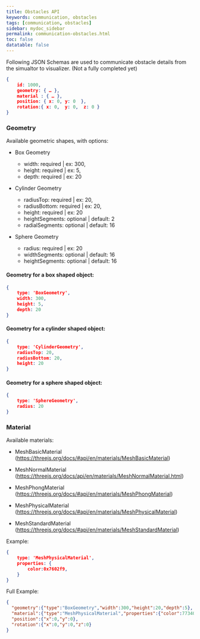 ```yaml
---
title: Obstacles API
keywords: communication, obstacles
tags: [communication, obstacles]
sidebar: mydoc_sidebar
permalink: communication-obstacles.html
toc: false
datatable: false
---
```



Following JSON Schemas are used to communicate obstacle details from the simualtor to visualizer.
(Not a fully completed yet)

```json
{
    id: 1000,
    geometry: { … },
    material : { … },
    position: { x: 0, y: 0  },
    rotation:{ x: 0,  y: 0,  z: 0 }
}
```
### Geometry

Available geometric shapes, with options:
- Box Geometry
    - width: required | ex: 300,
    - height: required | ex: 5,
    - depth: required | ex: 20

- Cylinder Geometry
    - radiusTop: required | ex: 20,
    - radiusBottom: required | ex: 20,
    - height: required | ex: 20
    - heightSegments: optional | default: 2
    - radialSegments: optional | default: 16

- Sphere Geometry

    - radius: required | ex: 20
    - widthSegments: optional | default: 16
    - heightSegments: optional | default: 16

#### Geometry for a box shaped object:
```json
{
    type: 'BoxGeometry',
    width: 300,
    height: 5,
    depth: 20
}
```

#### Geometry for a cylinder shaped object:
```json
{
    type: 'CylinderGeometry',
    radiusTop: 20,
    radiusBottom: 20,
    height: 20
}
```

#### Geometry for a sphere shaped object:
```json
{
    type: 'SphereGeometry',
    radius: 20
}
```


### Material

Available materials:
- MeshBasicMaterial
(https://threejs.org/docs/#api/en/materials/MeshBasicMaterial)

- MeshNormalMaterial
(https://threejs.org/docs/api/en/materials/MeshNormalMaterial.html)

- MeshPhongMaterial
(https://threejs.org/docs/#api/en/materials/MeshPhongMaterial)

- MeshPhysicalMaterial
(https://threejs.org/docs/#api/en/materials/MeshPhysicalMaterial)

- MeshStandardMaterial
(https://threejs.org/docs/#api/en/materials/MeshStandardMaterial)

Example:
```json
{
    type: 'MeshPhysicalMaterial',
    properties: {
        color:0x7602f9,
    }
}
```

Full Example:
```json
{
  "geometry":{"type":"BoxGeometry","width":300,"height":20,"depth":5},
  "material":{"type":"MeshPhysicalMaterial","properties":{"color":7734009}},
  "position":{"x":0,"y":0},
  "rotation":{"x":0,"y":0,"z":0}
}
```
